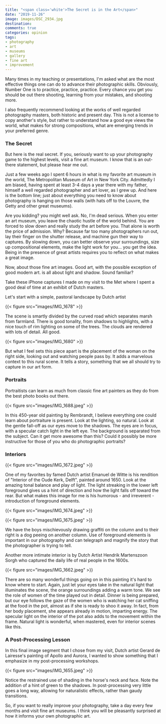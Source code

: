 ```yaml
---
title: "<span class='white'>The Secret is in the Art</span>"
date: "2019-11-26"
image: images/DSC_2934.jpg
destination:
comments: true
categories: opinion
tags:
- photography
- art
- museums
- gallery
- fine art
- improvement
---
```


Many times in my teaching or presentations, I'm asked what are the most effective things one can do to advance their photographic skills. Obviously, Number One is to practice, practice, practice. Every chance you get you should be out there shooting, learning from your mistakes, and shooting more. 

I also frequently recommend looking at the works of well regarded photography masters, both historic and present day. This is not a license to copy another's style, but rather to understand how a good eye views the world, what makes for strong compositions, what are emerging trends in your preferred genre. 

### The Secret

But here is the real secret. If you, seriously want to up your photography game to the highest levels, visit a fine art museum. I know that is an out-there statement, but please hear me out. 

Just a few weeks ago I spent 6 hours in what is my favorite art museum in the world, The Metropolitan Museum of Art in New York City. Admittedly I am biased, having spent at least 3-4 days a year there with my father, himself a well regarded photographer and art lover, as I grew up. And here is the bottom line; just about everything you need to know about photography is hanging on those walls (with hats off to the Louvre, the Getty and other great museums). 

Are you kidding? you might well ask. No, I'm dead serious. When you enter an art museum, you leave the chaotic hustle of the world behind. You are forced to slow down and really study the art before you. That alone is worth the price of admission. Why? Because far too many photographers run out, lay their finger on the shutter release, and machine gun their way to captures. By slowing down, you can better observe your surroundings, size up compositional elements, make the light work for you... you get the idea. Being in the presence of great artists requires you to reflect on what makes a great image. 

Now, about those fine art images. Good art, with the possible exception of good modern art. is all about light and shadow. Sound familiar? 

Take these iPhone captures I made on my visit to the Met where I spent a good deal of time at an exhibit of Dutch masters. 

Let's start with a simple, pastoral landscape by Dutch artist 

{{< figure src="images/IMG_1678" >}}

The scene is smartly divided by the curved road which separates marsh from farmland. There is good tonality, from shadows to highlights, with a nice touch of rim lighting on some of the trees. The clouds are rendered with lots of detail. All good. 

{{< figure src="images/IMG_1680" >}}

But what I feel sets this piece apart is the placement of the woman on the right side, looking out and watching people pass by. It adds a marvelous context to this rural scene. It tells a story, something that we all should try to capture in our art form. 


### Portraits



Portraitists can learn as much from classic fine art painters as they do from the best photo books out there. 

{{< figure src="images/IMG_1688.jpeg" >}}

In this 450-year old painting by Rembrandt, I believe everything one could learn about portraiture is present. Look at the lighting, so natural. Look at the gentle fall-off as our eyes move to the shadows. The eyes are in focus, with a specular catch light in the left eye. The background is separated from the subject. Can it get more awesome than this? Could it possibly be more instructive for those of you who do photographic portraits?

### Interiors

{{< figure src="images/IMG_1672.jpeg" >}}

One of my favorites by famed Dutch artist Emanuel de Witte is his rendition of "Interior of the Oude Kerk, Delft", painted around 1650. Look at the amazing tonal balance and play of light. The light streaking in the lower left foreground gives us a hint of direction and how the light falls off toward the rear. But what makes this image for me is his humorous - and irreverent - introduction of foreground elements. 

{{< figure src="images/IMG_1674.jpeg" >}}

{{< figure src="images/IMG_1675.jpeg" >}}

We have the boys mischievously drawing graffiti on the column and to their right is a dog peeing on another column. Use of foreground elements is important in our photography and can telegraph and magnify the story that the photographer is trying to tell.  

Another more intimate interior is by Dutch Artist Hendrik Martenszoon Sorgh who captured the daily life of real people in the 1600s. 

{{< figure src="images/IMG_1662.jpeg" >}}

There are so many wonderful things going on in this painting it's hard to know where to start. Again, just let your eyes take in the natural light that illuminates the scene, the orange surroundings adding a warm tone. We see the role of women of the time played out in detail. Dinner is being prepared, but our eye follows the gaze of the women who is watching her cat sniffing at the food in the pot, almost as if she is ready to shoo it away. In fact, from her body placement, she appears already in motion, imparting energy. The specular light on the interior of the pot also adds to the movement within the frame. Natural light is wonderful, when mastered, even for interior scenes like this. 

### A Post-Processing Lesson

In this final image segment that I chose from my visit, Dutch artist Gerard de Lairesse's painting of Apollo and Aurora, I wanted to show something that I emphasize in my post-processing workshops. 

{{< figure src="images/IMG_1655.jpeg" >}}

Notice the restrained use of shading in the horse's neck and face. Note the addition of a hint of green to the shadows. In post-processing very little goes a long way, allowing for naturalistic effects, rather than gaudy transitions. 

So, if you want to really improve your photography, take a day every few months and visit fine art museums. I think you will be pleasantly surprised at how it informs your own photographic art. 